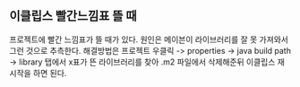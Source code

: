 ## 이클립스 빨간느낌표 뜰 때
프로젝트에 빨간 느낌표가 뜰 때가 있다. 원인은 메이븐이 라이브러리를 잘 못 가져와서 그런 것으로 추측한다.
해결방법은 프로젝트 우클릭 -> properties -> java build path -> library 탭에서 x표가 뜬 라이브러리를 찾아 .m2 파일에서 삭제해준뒤 이클립스 재시작을 하면 된다. 